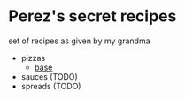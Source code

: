 # Perez's secret recipes

set of recipes as given by my grandma

- pizzas 
    - [base](./pizzas/base.md)
- sauces (TODO)
- spreads (TODO)